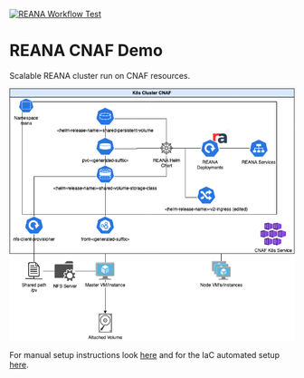 [![REANA Workflow Test](https://github.com/EOSC-Future/reana-cnaf-demo/actions/workflows/reana-wf-test.yml/badge.svg?branch=main)](https://github.com/EOSC-Future/reana-cnaf-demo/actions/workflows/reana-wf-test.yml)

# REANA CNAF Demo

Scalable REANA cluster run on CNAF resources.

![](media/reana-cnaf-demo.png)

For manual setup instructions look [here](manual-setup) and for the IaC automated setup [here](iac-setup).
